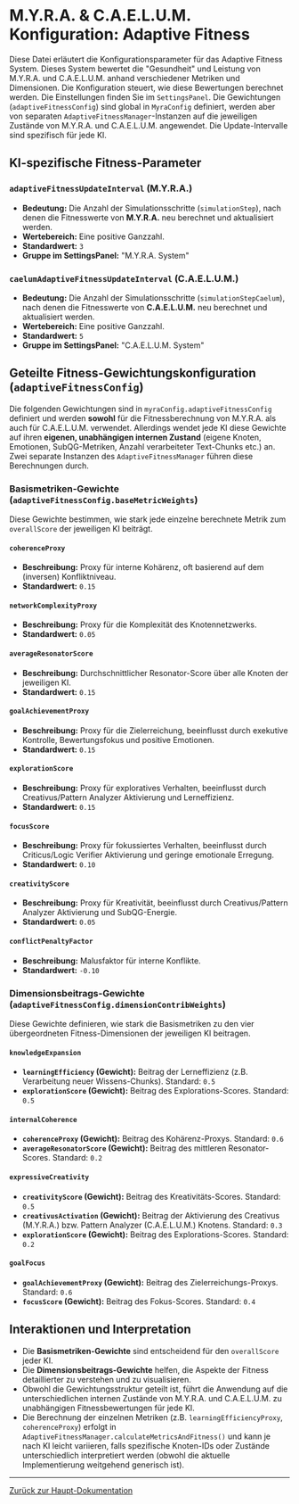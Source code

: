 # M.Y.R.A. & C.A.E.L.U.M. Konfiguration: Adaptive Fitness

Diese Datei erläutert die Konfigurationsparameter für das Adaptive Fitness System. Dieses System bewertet die "Gesundheit" und Leistung von M.Y.R.A. und C.A.E.L.U.M. anhand verschiedener Metriken und Dimensionen. Die Konfiguration steuert, wie diese Bewertungen berechnet werden. Die Einstellungen finden Sie im `SettingsPanel`. Die Gewichtungen (`adaptiveFitnessConfig`) sind global in `MyraConfig` definiert, werden aber von separaten `AdaptiveFitnessManager`-Instanzen auf die jeweiligen Zustände von M.Y.R.A. und C.A.E.L.U.M. angewendet. Die Update-Intervalle sind spezifisch für jede KI.

## KI-spezifische Fitness-Parameter

### `adaptiveFitnessUpdateInterval` (M.Y.R.A.)

*   **Bedeutung:** Die Anzahl der Simulationsschritte (`simulationStep`), nach denen die Fitnesswerte von **M.Y.R.A.** neu berechnet und aktualisiert werden.
*   **Wertebereich:** Eine positive Ganzzahl.
*   **Standardwert:** `3`
*   **Gruppe im SettingsPanel:** "M.Y.R.A. System"

### `caelumAdaptiveFitnessUpdateInterval` (C.A.E.L.U.M.)

*   **Bedeutung:** Die Anzahl der Simulationsschritte (`simulationStepCaelum`), nach denen die Fitnesswerte von **C.A.E.L.U.M.** neu berechnet und aktualisiert werden.
*   **Wertebereich:** Eine positive Ganzzahl.
*   **Standardwert:** `5`
*   **Gruppe im SettingsPanel:** "C.A.E.L.U.M. System"

## Geteilte Fitness-Gewichtungskonfiguration (`adaptiveFitnessConfig`)

Die folgenden Gewichtungen sind in `myraConfig.adaptiveFitnessConfig` definiert und werden **sowohl** für die Fitnessberechnung von M.Y.R.A. als auch für C.A.E.L.U.M. verwendet. Allerdings wendet jede KI diese Gewichte auf ihren **eigenen, unabhängigen internen Zustand** (eigene Knoten, Emotionen, SubQG-Metriken, Anzahl verarbeiteter Text-Chunks etc.) an. Zwei separate Instanzen des `AdaptiveFitnessManager` führen diese Berechnungen durch.

### Basismetriken-Gewichte (`adaptiveFitnessConfig.baseMetricWeights`)

Diese Gewichte bestimmen, wie stark jede einzelne berechnete Metrik zum `overallScore` der jeweiligen KI beiträgt.

#### `coherenceProxy`
*   **Beschreibung:** Proxy für interne Kohärenz, oft basierend auf dem (inversen) Konfliktniveau.
*   **Standardwert:** `0.15`

#### `networkComplexityProxy`
*   **Beschreibung:** Proxy für die Komplexität des Knotennetzwerks.
*   **Standardwert:** `0.05`

#### `averageResonatorScore`
*   **Beschreibung:** Durchschnittlicher Resonator-Score über alle Knoten der jeweiligen KI.
*   **Standardwert:** `0.15`

#### `goalAchievementProxy`
*   **Beschreibung:** Proxy für die Zielerreichung, beeinflusst durch exekutive Kontrolle, Bewertungsfokus und positive Emotionen.
*   **Standardwert:** `0.15`

#### `explorationScore`
*   **Beschreibung:** Proxy für exploratives Verhalten, beeinflusst durch Creativus/Pattern Analyzer Aktivierung und Lerneffizienz.
*   **Standardwert:** `0.15`

#### `focusScore`
*   **Beschreibung:** Proxy für fokussiertes Verhalten, beeinflusst durch Criticus/Logic Verifier Aktivierung und geringe emotionale Erregung.
*   **Standardwert:** `0.10`

#### `creativityScore`
*   **Beschreibung:** Proxy für Kreativität, beeinflusst durch Creativus/Pattern Analyzer Aktivierung und SubQG-Energie.
*   **Standardwert:** `0.05`

#### `conflictPenaltyFactor`
*   **Beschreibung:** Malusfaktor für interne Konflikte.
*   **Standardwert:** `-0.10`

### Dimensionsbeitrags-Gewichte (`adaptiveFitnessConfig.dimensionContribWeights`)

Diese Gewichte definieren, wie stark die Basismetriken zu den vier übergeordneten Fitness-Dimensionen der jeweiligen KI beitragen.

#### `knowledgeExpansion`
*   **`learningEfficiency` (Gewicht):** Beitrag der Lerneffizienz (z.B. Verarbeitung neuer Wissens-Chunks). Standard: `0.5`
*   **`explorationScore` (Gewicht):** Beitrag des Explorations-Scores. Standard: `0.5`

#### `internalCoherence`
*   **`coherenceProxy` (Gewicht):** Beitrag des Kohärenz-Proxys. Standard: `0.6`
*   **`averageResonatorScore` (Gewicht):** Beitrag des mittleren Resonator-Scores. Standard: `0.2`

#### `expressiveCreativity`
*   **`creativityScore` (Gewicht):** Beitrag des Kreativitäts-Scores. Standard: `0.5`
*   **`creativusActivation` (Gewicht):** Beitrag der Aktivierung des Creativus (M.Y.R.A.) bzw. Pattern Analyzer (C.A.E.L.U.M.) Knotens. Standard: `0.3`
*   **`explorationScore` (Gewicht):** Beitrag des Explorations-Scores. Standard: `0.2`

#### `goalFocus`
*   **`goalAchievementProxy` (Gewicht):** Beitrag des Zielerreichungs-Proxys. Standard: `0.6`
*   **`focusScore` (Gewicht):** Beitrag des Fokus-Scores. Standard: `0.4`

## Interaktionen und Interpretation

*   Die **Basismetriken-Gewichte** sind entscheidend für den `overallScore` jeder KI.
*   Die **Dimensionsbeitrags-Gewichte** helfen, die Aspekte der Fitness detaillierter zu verstehen und zu visualisieren.
*   Obwohl die Gewichtungsstruktur geteilt ist, führt die Anwendung auf die unterschiedlichen internen Zustände von M.Y.R.A. und C.A.E.L.U.M. zu unabhängigen Fitnessbewertungen für jede KI.
*   Die Berechnung der einzelnen Metriken (z.B. `learningEfficiencyProxy`, `coherenceProxy`) erfolgt in `AdaptiveFitnessManager.calculateMetricsAndFitness()` und kann je nach KI leicht variieren, falls spezifische Knoten-IDs oder Zustände unterschiedlich interpretiert werden (obwohl die aktuelle Implementierung weitgehend generisch ist).

---

[Zurück zur Haupt-Dokumentation](../Dokumentation_de.md#6-detaillierte-konfigurationsparameter)